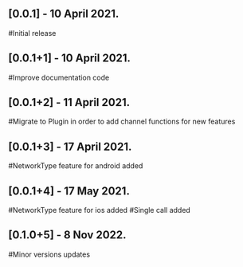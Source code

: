 ## [0.0.1] - 10 April 2021.
#Initial release

## [0.0.1+1] - 10 April 2021.
#Improve documentation code

## [0.0.1+2] - 11 April 2021.
#Migrate to Plugin in order to add channel functions for new features

## [0.0.1+3] - 17 April 2021.
#NetworkType feature for android added

## [0.0.1+4] - 17 May 2021.
#NetworkType feature for ios added
#Single call added

## [0.1.0+5] -  8 Nov 2022.
#Minor versions updates